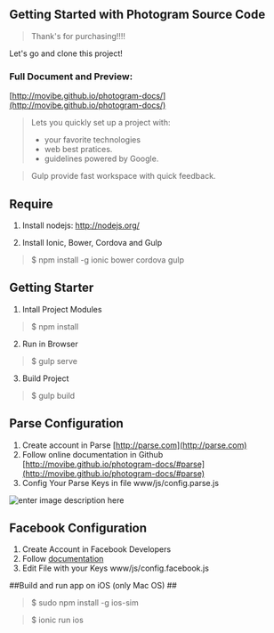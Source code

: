 ## Getting Started with Photogram Source Code

> Thank's for purchasing!!!!

Let's go and clone this project!

### Full Document and Preview:

[http://movibe.github.io/photogram-docs/](http://movibe.github.io/photogram-docs/) 

> Lets you quickly set up a project with:
> * your favorite technologies
> * web best pratices.
> * guidelines powered by Google.

> Gulp provide fast workspace with quick feedback.

## Require  ##
1) Install nodejs: http://nodejs.org/

2) Install Ionic, Bower, Cordova and Gulp
> $ npm install -g ionic bower cordova gulp

## Getting Starter  ##
1) Intall Project Modules
> $ npm install

2) Run in Browser
> $ gulp serve

3) Build Project
> $ gulp build

## Parse Configuration ##
1. Create account in Parse [http://parse.com](http://parse.com)
2. Follow online documentation in Github
[http://movibe.github.io/photogram-docs/#parse](http://movibe.github.io/photogram-docs/#parse)
3. Config Your Parse Keys in file
www/js/config.parse.js

![enter image description here](http://movibe.github.io/photogram-docs/assets/images/facebook-config.jpg)

## Facebook Configuration ##

 1. Create Account in Facebook Developers
 2. Follow  [documentation](http://movibe.github.io/photogram-docs/#facebook)
 2. Edit File with your Keys www/js/config.facebook.js

##Build and run app on iOS (only Mac OS) ##
> $ sudo npm install -g ios-sim

> $ ionic run ios
